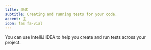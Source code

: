 ```yaml
---
title: 测试
subtitle: Creating and running tests for your code.
accent: 主
icon: fas fa-vial
---
```


You can use IntelliJ IDEA to help you create and run tests across your project. 
